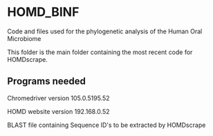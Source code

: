 # HOMD_BINF
Code and files used for the phylogenetic analysis of the Human Oral Microbiome

This folder is the main folder containing the most recent code for HOMDscrape. 

## Programs needed
Chromedriver version 105.0.5195.52

HOMD website version 192.168.0.52

BLAST file containing Sequence ID's to be extracted by HOMDscrape
